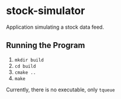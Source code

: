 # stock-simulator
Application simulating a stock data feed.


## Running the Program

1. `mkdir build`
2. `cd build`
3. `cmake ..`
4. `make`

Currently, there is no executable, only `tqueue`
